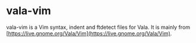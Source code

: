 # vala-vim

vala-vim is a Vim syntax, indent and ftdetect files for Vala. 
It is mainly from
[https://live.gnome.org/Vala/Vim](https://live.gnome.org/Vala/Vim). 

